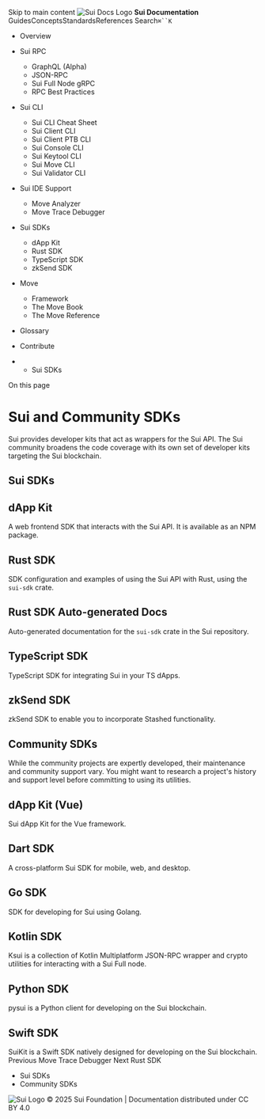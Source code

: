 Skip to main content
![Sui Docs Logo](https://docs.sui.io/img/sui-logo.svg)
**Sui Documentation**
GuidesConceptsStandardsReferences
Search`⌘``K`
  * Overview
  * Sui RPC
    * GraphQL (Alpha)
    * JSON-RPC
    * Sui Full Node gRPC
    * RPC Best Practices
  * Sui CLI
    * Sui CLI Cheat Sheet
    * Sui Client CLI
    * Sui Client PTB CLI
    * Sui Console CLI
    * Sui Keytool CLI
    * Sui Move CLI
    * Sui Validator CLI
  * Sui IDE Support
    * Move Analyzer
    * Move Trace Debugger
  * Sui SDKs
    * dApp Kit
    * Rust SDK
    * TypeScript SDK
    * zkSend SDK
  * Move
    * Framework
    * The Move Book
    * The Move Reference
  * Glossary
  * Contribute


  *   * Sui SDKs


On this page
# Sui and Community SDKs
Sui provides developer kits that act as wrappers for the Sui API. The Sui community broadens the code coverage with its own set of developer kits targeting the Sui blockchain.
## Sui SDKs​
## dApp Kit
A web frontend SDK that interacts with the Sui API. It is available as an NPM package.
## Rust SDK
SDK configuration and examples of using the Sui API with Rust, using the `sui-sdk` crate.
## Rust SDK Auto-generated Docs
Auto-generated documentation for the `sui-sdk` crate in the Sui repository.
## TypeScript SDK
TypeScript SDK for integrating Sui in your TS dApps.
## zkSend SDK
zkSend SDK to enable you to incorporate Stashed functionality.
## Community SDKs​
While the community projects are expertly developed, their maintenance and community support vary. You might want to research a project's history and support level before committing to using its utilities.
## dApp Kit (Vue)
Sui dApp Kit for the Vue framework.
## Dart SDK
A cross-platform Sui SDK for mobile, web, and desktop.
## Go SDK
SDK for developing for Sui using Golang.
## Kotlin SDK
Ksui is a collection of Kotlin Multiplatform JSON-RPC wrapper and crypto utilities for interacting with a Sui Full node.
## Python SDK
pysui is a Python client for developing on the Sui blockchain.
## Swift SDK
SuiKit is a Swift SDK natively designed for developing on the Sui blockchain.
Previous
Move Trace Debugger
Next
Rust SDK
  * Sui SDKs
  * Community SDKs


![Sui Logo](https://docs.sui.io/img/sui-logo-footer.svg)
© 2025 Sui Foundation | Documentation distributed under CC BY 4.0
